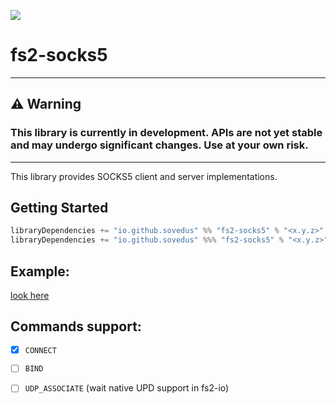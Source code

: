 [![](https://maven-badges.sml.io/sonatype-central/io.github.sovedus/fs2-socks5_2.13/badge.svg)](https://central.sonatype.com/search?namespace=io.github.sovedus&q=fs2-socks5)

# fs2-socks5

---

## ⚠️ Warning
### This library is currently in development. APIs are not yet stable and may undergo significant changes. Use at your own risk.

---

This library provides SOCKS5 client and server implementations.

## Getting Started

```scala
libraryDependencies += "io.github.sovedus" %% "fs2-socks5" % "<x.y.z>" // for JVM
libraryDependencies += "io.github.sovedus" %%% "fs2-socks5" % "<x.y.z>" // for Scala Native
```



## Example:
[look here](/example/src/main/scala/io/github/sovedus/socks5/example)

## Commands support:
- [x] `CONNECT`
- [ ] `BIND`
- [ ] `UDP_ASSOCIATE` (wait native UPD support in fs2-io)



